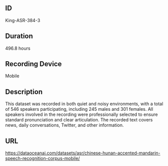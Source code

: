 ## ID
King-ASR-384-3
## Duration
496.8 hours
## Recording Device
Mobile
## Description
This dataset was recorded in both quiet and noisy environments, with a total of 546 speakers participating, including 245 males and 301 females. All speakers involved in the recording were professionally selected to ensure standard pronunciation and clear articulation. The recorded text covers news, daily conversations, Twitter, and other information.
## URL
https://dataoceanai.com/datasets/asr/chinese-hunan-accented-mandarin-speech-recognition-corpus-mobile/
